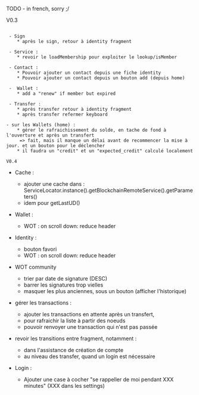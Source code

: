 TODO - in french, sorry ;/

V0.3
~~~~

 - Sign
    * après le sign, retour à identity fragment

 - Service :
    * revoir le loadMembership pour exploiter le lookup/isMember

 - Contact :
    * Pouvoir ajouter un contact depuis une fiche identity
    * Pouvoir ajouter un contact depuis un bouton add (depuis home)

 -  Wallet :
    * add a "renew" if member but expired

 - Transfer :
    * après transfer retour à identity fragment
    * après transfer refermer keyboard

- sur les Wallets (home) :
    * gérer le rafraichissement du solde, en tache de fond à l'ouverture et après un transfert
     => fait, mais il manque un délai avant de recommencer la mise à jour. et un bouton pour le déclencher
    * il faudra un "credit" et un "expected_credit" calculé localement

V0.4
~~~~

 - Cache :
    * ajouter une cache dans : ServiceLocator.instance().getBlockchainRemoteService().getParameters()
    * idem pour getLastUD()

 -  Wallet :
    * WOT : on scroll down: reduce header

 - Identity :
    * bouton favori
    * WOT : on scroll down: reduce header

 - WOT community
    * trier par date de signature (DESC)
    * barrer les signatures trop vielles
    * masquer les plus anciennes, sous un bouton (afficher l'historique)

 - gérer les transactions :
    * ajouter les transactions en attente après un transfert,
    * pour rafraichir la liste à partir des noeuds
    * pouvoir renvoyer une transaction qui n'est pas passée

 - revoir les transitions entre fragment, notamment :
    * dans l'assistance de création de compte
    * au niveau des transfer, quand un login est nécessaire

- Login :
    * Ajouter une case à cocher "se rappeller de moi pendant XXX minutes" (XXX dans les settings)